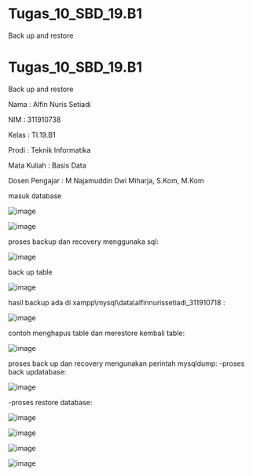 # Tugas_10_SBD_19.B1
Back up and restore

# Tugas_10_SBD_19.B1
Back up and restore

Nama : Alfin Nuris Setiadi

NIM : 311910738

Kelas : TI.19.B1

Prodi : Teknik Informatika

Mata Kuliah : Basis Data

Dosen Pengajar : M Najamuddin Dwi Miharja, S.Kom, M.Kom

masuk database

![image](https://user-images.githubusercontent.com/81596397/125074135-163b8a00-e0e7-11eb-8167-4743e0c81183.png)

![image](https://user-images.githubusercontent.com/81596397/125074265-4125de00-e0e7-11eb-8815-35b18c2e2659.png)

proses backup dan recovery menggunaka sql:

![image](https://user-images.githubusercontent.com/81596397/125074377-69add800-e0e7-11eb-8848-509caf3c1fe9.png)

back up table

![image](https://user-images.githubusercontent.com/81596397/125074457-80ecc580-e0e7-11eb-9e9b-629a7f21c98a.png)

hasil backup ada di xampp\mysql\data\alfinnurissetiadi_311910718 :

![image](https://user-images.githubusercontent.com/81596397/125074731-de811200-e0e7-11eb-8d75-624f87f44eed.png)

contoh menghapus table dan merestore kembali table:

![image](https://user-images.githubusercontent.com/81596397/125075104-623afe80-e0e8-11eb-823c-459a63c07caf.png)

proses back up dan recovery mengunakan perintah mysqldump:
-proses back updatabase:

![image](https://user-images.githubusercontent.com/81596397/125075801-497f1880-e0e9-11eb-9f10-eb0175dc393a.png)

-proses restore database:

![image](https://user-images.githubusercontent.com/81596397/125076321-f8bbef80-e0e9-11eb-9f5d-4a028b2964f5.png)

![image](https://user-images.githubusercontent.com/81596397/125076358-040f1b00-e0ea-11eb-8368-7b94e9512d92.png)

![image](https://user-images.githubusercontent.com/81596397/125076398-0f624680-e0ea-11eb-8331-8251bb268cf6.png)

![image](https://user-images.githubusercontent.com/81596397/125076460-22751680-e0ea-11eb-81fe-5cca5242471a.png)

